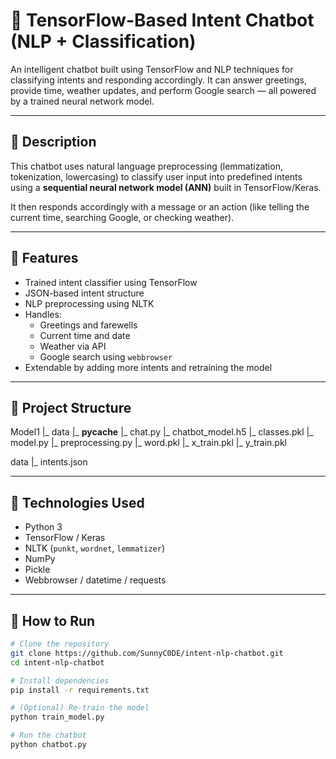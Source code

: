 # 🤖 TensorFlow-Based Intent Chatbot (NLP + Classification)

An intelligent chatbot built using TensorFlow and NLP techniques for classifying intents and responding accordingly. It can answer greetings, provide time, weather updates, and perform Google search — all powered by a trained neural network model.

---

## 📌 Description

This chatbot uses natural language preprocessing (lemmatization, tokenization, lowercasing) to classify user input into predefined intents using a **sequential neural network model (ANN)** built in TensorFlow/Keras.

It then responds accordingly with a message or an action (like telling the current time, searching Google, or checking weather).

---

## 🧠 Features

- Trained intent classifier using TensorFlow
- JSON-based intent structure
- NLP preprocessing using NLTK
- Handles:
  - Greetings and farewells
  - Current time and date
  - Weather via API
  - Google search using `webbrowser`
- Extendable by adding more intents and retraining the model

---

## 📂 Project Structure


Model1
|_             data
|_             __pycache__
|_             chat.py
|_           chatbot_model.h5
|_            classes.pkl
|_           model.py
|_           preprocessing.py
|_            word.pkl
|_           x_train.pkl
|_           y_train.pkl



data
|_           intents.json



---

## 🔧 Technologies Used

- Python 3
- TensorFlow / Keras
- NLTK (`punkt`, `wordnet`, `lemmatizer`)
- NumPy
- Pickle
- Webbrowser / datetime / requests

---

## 🚀 How to Run

```bash
# Clone the repository
git clone https://github.com/SunnyC0DE/intent-nlp-chatbot.git
cd intent-nlp-chatbot

# Install dependencies
pip install -r requirements.txt

# (Optional) Re-train the model
python train_model.py

# Run the chatbot
python chatbot.py
